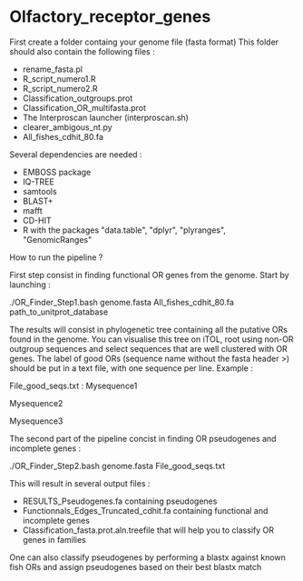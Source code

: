 # Olfactory_receptor_genes

First create a folder containg your genome file (fasta format)
This folder should also contain the following files : 

- rename_fasta.pl
- R_script_numero1.R
- R_script_numero2.R 
- Classification_outgroups.prot
- Classification_OR_multifasta.prot
- The Interproscan launcher (interproscan.sh)
- clearer_ambigous_nt.py
- All_fishes_cdhit_80.fa

Several dependencies are needed : 

- EMBOSS package
- IQ-TREE
- samtools
- BLAST+
- mafft
- CD-HIT
- R with the packages  "data.table", "dplyr", "plyranges", "GenomicRanges"


How to run the pipeline ?

First step consist in finding functional OR genes from the genome. Start by launching : 

./OR_Finder_Step1.bash genome.fasta All_fishes_cdhit_80.fa path_to_unitprot_database


The results will consist in phylogenetic tree containing all the putative ORs found in the genome. You can visualise this tree
on iTOL, root using non-OR outgroup sequences and select sequences that are well clustered with OR genes. The label of good ORs (sequence name without the fasta header >) should be put in a text file, with one sequence per line. Example : 

File_good_seqs.txt :
Mysequence1

Mysequence2

Mysequence3



The second part of the pipeline concist in finding OR pseudogenes and incomplete genes :

./OR_Finder_Step2.bash genome.fasta File_good_seqs.txt


This will result in several output files : 

- RESULTS_Pseudogenes.fa containing pseudogenes
- Functionnals_Edges_Truncated_cdhit.fa containing functional and incomplete genes
- Classification_fasta.prot.aln.treefile that will help you to classify OR genes in families

One can also classify pseudogenes by performing a blastx against known fish ORs and assign pseudogenes based on their best blastx match







